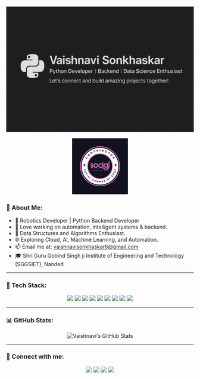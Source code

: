 <p align="center">
  <img src="https://github.com/simran-5678/Simran-5678/blob/bd79f6cc05b72d93e38c8607dddc344a30389d08/file_000000008dd461f69850db4c3dd9739a%20(1).png?raw=true" alt="Banner" />
</p>
<p align="center">
  <img src="https://github.com/simran-5678/Simran-5678/blob/93ba25ce6d3f2179eab8174894e94b762245b1d0/Contributor%20SSOC%20(1).png?raw=true" alt="SSOC Contributor 2025" width="150"/>
</p>

### 💫 About Me:

- 🤖 Robotics Developer | Python Backend Developer
- 🐍 Love working on automation, intelligent systems & backend.
- 🧮 Data Structures and Algorithms Enthusiast.
- 🌐 Exploring Cloud, AI, Machine Learning, and Automation.
- 📫 Email me at: vaishnavisonkhaskar6@gmail.com
- 🎓 Shri Guru Gobind Singh ji Institute of Engineering and Technology (SGGSIET), Nanded

---

### 🚀 Tech Stack:

<p align="center">

<img src="https://img.shields.io/badge/Python-3776AB?style=for-the-badge&logo=python&logoColor=white"/>
<img src="https://img.shields.io/badge/NumPy-013243?style=for-the-badge&logo=numpy&logoColor=white"/>
<img src="https://img.shields.io/badge/PyQt5-41CD52?style=for-the-badge&logo=qt&logoColor=white"/>
<img src="https://img.shields.io/badge/C++-00599C?style=for-the-badge&logo=c%2B%2B&logoColor=white"/>
<img src="https://img.shields.io/badge/DSA-FFA500?style=for-the-badge&logo=data&logoColor=white"/>
<img src="https://img.shields.io/badge/Django-092E20?style=for-the-badge&logo=django&logoColor=white"/>
<img src="https://img.shields.io/badge/Linux-FCC624?style=for-the-badge&logo=linux&logoColor=black"/>
<img src="https://img.shields.io/badge/Git-F05032?style=for-the-badge&logo=git&logoColor=white"/>
<img src="https://img.shields.io/badge/VS%20Code-007ACC?style=for-the-badge&logo=visual-studio-code&logoColor=white"/>

</p>

---

### 📊 GitHub Stats:

<p align="center">
  <img src="https://github-readme-stats.vercel.app/api?username=vaishnavisonkhaskar&show_icons=true&theme=radical" alt="Vaishnavi's GitHub Stats"/>
</p>

---

### 🔗 Connect with me:

<p align="center">
  <a href="mailto:vaishnavisonkhaskar6@gmail.com"><img src="https://img.shields.io/badge/Gmail-D14836?style=for-the-badge&logo=gmail&logoColor=white"/></a>
  <a href="https://www.linkedin.com/in/your-linkedin-id/"><img src="https://img.shields.io/badge/LinkedIn-blue?style=for-the-badge&logo=linkedin&logoColor=white"/></a>
  <a href="https://www.codechef.com/users/covey_list_82"><img src="https://img.shields.io/badge/CodeChef-5B4638?style=for-the-badge&logo=codechef&logoColor=white"/></a>
  <a href="https://share.google/kvAPAWQFyQUnZyzoU"><img src="https://img.shields.io/badge/GeeksforGeeks-2F8D46?style=for-the-badge&logo=geeksforgeeks&logoColor=white"/></a>
</p>
